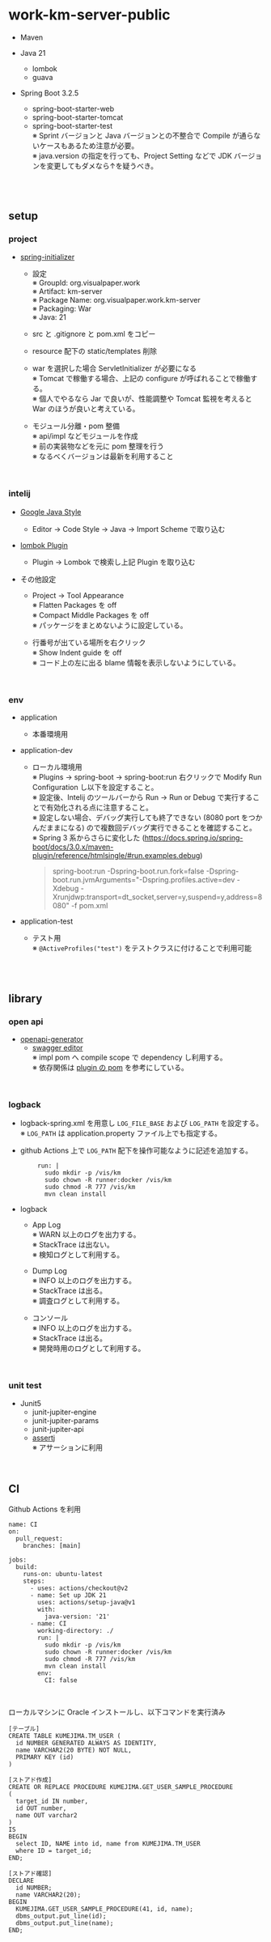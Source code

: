 # work-km-server-public

* Maven
* Java 21
    - lombok
    - guava

* Spring Boot 3.2.5
    - spring-boot-starter-web
    - spring-boot-starter-tomcat
    - spring-boot-starter-test  
      ※ Sprint バージョンと Java バージョンとの不整合で Compile が通らないケースもあるため注意が必要。  
      ※ java.version の指定を行っても、Project Setting などで JDK バージョンを変更してもダメなら↑を疑うべき。

<br><br>

## setup

### project

* [spring-initializer](https://start.spring.io/)
    - 設定  
      ※ GroupId: org.visualpaper.work  
      ※ Artifact: km-server  
      ※ Package Name: org.visualpaper.work.km-server  
      ※ Packaging: War  
      ※ Java: 21
    - src と .gitignore と pom.xml をコピー
    - resource 配下の static/templates 削除
    - war を選択した場合 ServletInitializer が必要になる  
      ※ Tomcat で稼働する場合、上記の configure が呼ばれることで稼働する。  
      ※ 個人でやるなら Jar で良いが、性能調整や Tomcat 監視を考えると War のほうが良いと考えている。

    - モジュール分離・pom 整備  
      ※ api/impl などモジュールを作成  
      ※ 前の実装物などを元に pom 整理を行う  
      ※ なるべくバージョンは最新を利用すること

<br>

### intelij

* [Google Java Style](https://github.com/google/styleguide/blob/gh-pages/intellij-java-google-style.xml)　　
  - Editor -> Code Style -> Java -> Import Scheme で取り込む

* [lombok Plugin](https://plugins.jetbrains.com/plugin/6317-lombok)
    - Plugin -> Lombok で検索し上記 Plugin を取り込む

* その他設定
    - Project -> Tool Appearance  
      ※ Flatten Packages を off  
      ※ Compact Middle Packages を off  
      ※ パッケージをまとめないように設定している。

    - 行番号が出ている場所を右クリック  
      ※ Show Indent guide を off  
      ※ コード上の左に出る blame 情報を表示しないようにしている。

<br>

### env

* application
    - 本番環境用

* application-dev
    - ローカル環境用  
      ※ Plugins -> spring-boot -> spring-boot:run 右クリックで Modify Run Configuration し以下を設定すること。  
      ※ 設定後、Intelij のツールバーから Run -> Run or Debug で実行することで有効化される点に注意すること。  
      ※ 設定しない場合、デバッグ実行しても終了できない (8080 port をつかんだままになる) ので複数回デバッグ実行できることを確認すること。  
      ※ Spring 3 系からさらに変化した (https://docs.spring.io/spring-boot/docs/3.0.x/maven-plugin/reference/htmlsingle/#run.examples.debug)  
      > spring-boot:run -Dspring-boot.run.fork=false -Dspring-boot.run.jvmArguments="-Dspring.profiles.active=dev -Xdebug -Xrunjdwp:transport=dt_socket,server=y,suspend=y,address=8080" -f pom.xml

* application-test
    - テスト用  
      ※ `@ActiveProfiles("test")` をテストクラスに付けることで利用可能

<br><br>

## library

### open api

* [openapi-generator](https://github.com/OpenAPITools/openapi-generator/blob/master/modules/openapi-generator-maven-plugin/README.md)
  - [swagger editor](https://editor.swagger.io/)  
    ※ impl pom へ compile scope で dependency し利用する。  
    ※ 依存関係は [plugin の pom](https://github.com/OpenAPITools/openapi-generator/blob/v6.2.1/modules/openapi-generator-maven-plugin/examples/spring.xml) を参考にしている。

<br>

### logback

* logback-spring.xml を用意し `LOG_FILE_BASE` および `LOG_PATH` を設定する。  
  ※ `LOG_PATH` は application.property ファイル上でも指定する。

* github Actions 上で `LOG_PATH` 配下を操作可能なように記述を追加する。

```
        run: |
          sudo mkdir -p /vis/km
          sudo chown -R runner:docker /vis/km
          sudo chmod -R 777 /vis/km
          mvn clean install
```

* logback
    - App Log  
      ※ WARN 以上のログを出力する。  
      ※ StackTrace は出ない。  
      ※ 検知ログとして利用する。

    - Dump Log  
      ※ INFO 以上のログを出力する。  
      ※ StackTrace は出る。  
      ※ 調査ログとして利用する。

    - コンソール  
      ※ INFO 以上のログを出力する。  
      ※ StackTrace は出る。  
      ※ 開発時用のログとして利用する。

<br>

### unit test

* Junit5
    - junit-jupiter-engine
    - junit-jupiter-params
    - junit-jupiter-api
    - [assertj](https://joel-costigliola.github.io/assertj/)  
      ※ アサーションに利用

<br>

## CI

Github Actions を利用

```
name: CI
on:
  pull_request:
    branches: [main]

jobs:
  build:
    runs-on: ubuntu-latest
    steps:
      - uses: actions/checkout@v2
      - name: Set up JDK 21
        uses: actions/setup-java@v1
        with:
          java-version: '21'
      - name: CI
        working-directory: ./
        run: |
          sudo mkdir -p /vis/km
          sudo chown -R runner:docker /vis/km
          sudo chmod -R 777 /vis/km
          mvn clean install
        env:
          CI: false
```

<br>

ローカルマシンに Oracle インストールし、以下コマンドを実行済み

```
[テーブル]
CREATE TABLE KUMEJIMA.TM_USER (
  id NUMBER GENERATED ALWAYS AS IDENTITY,
  name VARCHAR2(20 BYTE) NOT NULL,
  PRIMARY KEY (id)
)

[ストアド作成]
CREATE OR REPLACE PROCEDURE KUMEJIMA.GET_USER_SAMPLE_PROCEDURE
(
  target_id IN number,
  id OUT number,
  name OUT varchar2
)
IS
BEGIN
  select ID, NAME into id, name from KUMEJIMA.TM_USER
  where ID = target_id;
END;

[ストアド確認]
DECLARE
  id NUMBER;
  name VARCHAR2(20);
BEGIN
  KUMEJIMA.GET_USER_SAMPLE_PROCEDURE(41, id, name);
  dbms_output.put_line(id);
  dbms_output.put_line(name);
END;

```
